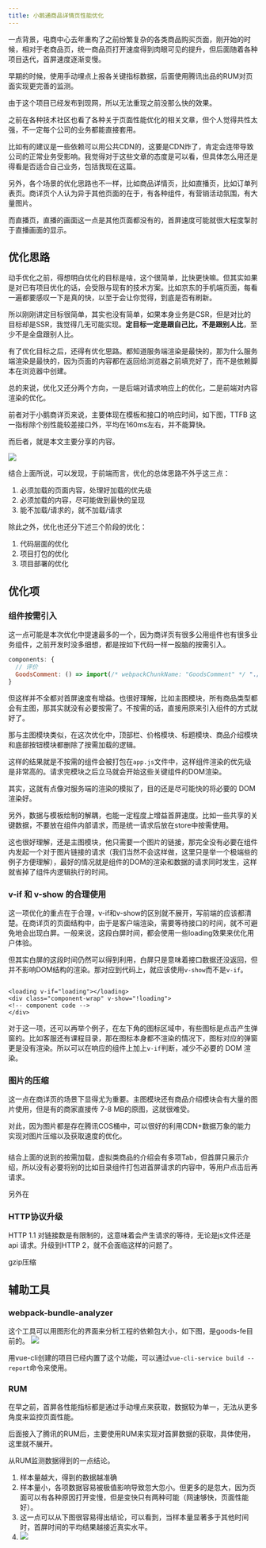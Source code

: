 ```yaml
---
title: 小鹅通商品详情页性能优化
---
```

一点背景，电商中心去年重构了之前纷繁复杂的各类商品购买页面，刚开始的时候，相对于老商品页，统一商品页打开速度得到肉眼可见的提升，但后面随着各种项目迭代，首屏速度逐渐变慢。

早期的时候，使用手动埋点上报各关键指标数据，后面使用腾讯出品的RUM对页面实现更完善的监测。

由于这个项目已经发布到现网，所以无法重现之前没那么快的效果。

之前在各种技术社区也看了各种关于页面性能优化的相关文章，但个人觉得共性太强，不一定每个公司的业务都能直接套用。

比如有的建议是一些依赖可以用公共CDN的，这要是CDN炸了，肯定会连带导致公司的正常业务受影响。我觉得对于这些文章的态度是可以看，但具体怎么用还是得看是否适合自己业务，包括我现在这篇。

另外，各个场景的优化思路也不一样，比如商品详情页，比如直播页，比如订单列表页。商详页个人认为异于其他页面的在于，有各种组件，有营销活动氛围，有大量图片。

而直播页，直播的画面这一点是其他页面都没有的，首屏速度可能就很大程度掣肘于直播画面的显示。

## 优化思路

动手优化之前，得想明白优化的目标是啥，这个很简单，比快更快嘛。但其实如果是对已有项目优化的话，会受限与现有的技术方案。比如京东的手机端页面，每看一遍都要感叹一下是真的快，以至于会让你觉得，到底是否有刷新。

所以刚刚讲定目标很简单，其实也没有简单，如果本身业务是CSR，但是对比的目标却是SSR，我觉得几无可能实现。**定目标一定是跟自己比，不是跟别人比**，至少不是全盘跟别人比。

有了优化目标之后，还得有优化思路。都知道服务端渲染是最快的，那为什么服务端渲染是最快的，因为页面的内容都在返回给浏览器之前填充好了，而不是依赖脚本在浏览器中创建。

总的来说，优化又还分两个方向，一是后端对请求响应上的优化，二是前端对内容渲染的优化。

前者对于小鹅商详页来说，主要体现在模板和接口的响应时间，如下图，TTFB 这一指标除个别性能较差接口外，平均在160ms左右，并不能算快。

而后者，就是本文主要分享的内容。

![](https://s2.loli.net/2022/04/10/pDHLaE8cw1T5vgq.png)

结合上面所说，可以发现，于前端而言，优化的总体思路不外乎这三点：

1. 必须加载的页面内容，处理好加载的优先级
2. 必须加载的内容，尽可能做到最快的呈现
3. 能不加载/请求的，就不加载/请求

除此之外，优化也还分下述三个阶段的优化：

1. 代码层面的优化
2. 项目打包的优化
3. 项目部署的优化

## 优化项

### 组件按需引入

这一点可能是本次优化中提速最多的一个，因为商详页有很多公用组件也有很多业务组件，之前开发时没多细想，都是按如下代码一样一股脑的按需引入。

```javascript
components: {
  // 评价
  GoodsComment: () => import(/* webpackChunkName: "GoodsComment" */ "./components/GoodsComment"),
}
```

但这样并不全都对首屏速度有增益。也很好理解，比如主图模块，所有商品类型都会有主图，那其实就没有必要按需了。不按需的话，直接用原来引入组件的方式就好了。

那与主图模块类似，在这次优化中，顶部栏、价格模块、标题模块、商品介绍模块和底部按钮模块都删除了按需加载的逻辑。

这样的结果就是不按需的组件会被打包在`app.js`文件中，这样组件渲染的优先级是非常高的。请求完模块之后立马就会开始这些关键组件的DOM渲染。

其实，这就有点像对服务端的渲染的模拟了，目的还是尽可能快的将必要的 DOM 渲染好。

另外，数据与模板绘制的解耦，也能一定程度上增益首屏速度。比如一些共享的关键数据，不要放在组件内部请求，而是统一请求后放在store中按需使用。

这也很好理解，还是主图模块，他只需要一个图片的链接，那完全没有必要在组件内发起一个对于图片链接的请求（我们当然不会这样做，这里只是举一个极端些的例子方便理解），最好的情况就是组件的DOM的渲染和数据的请求同时发生，这样就省掉了组件内逻辑执行的时间。

### v-if 和 v-show 的合理使用

这一项优化的重点在于合理，v-if和v-show的区别就不展开，写前端的应该都清楚。在商详页的页面结构中，由于是客户端渲染，需要等待接口的时间，就不可避免地会出现白屏。一般来说，这段白屏时间，都会使用一些loading效果来优化用户体验。

但其实白屏的这段时间仍然可以得到利用，白屏只是意味着接口数据还没返回，但并不影响DOM结构的渲染。那对应到代码上，就应该使用`v-show`而不是`v-if`。

```vue

<loading v-if="loading"></loading>
<div class="component-wrap" v-show="!loading">
<!-- component code -->
</div>
```

对于这一项，还可以再举个例子，在左下角的图标区域中，有些图标是点击产生弹窗的。比如客服还有课程目录，那在图标本身都不渲染的情况下，图标对应的弹窗更是没有渲染。所以可以在响应的组件上加上`v-if`判断，减少不必要的 DOM 渲染。

### 图片的压缩

这一点在商详页的场景下显得尤为重要。主图模块还有商品介绍模块会有大量的图片使用，但是有的商家直接传 7-8 MB的原图，这就很难受。

对此，因为图片都是存在腾讯COS桶中，可以很好的利用CDN+数据万象的能力实现对图片压缩以及获取速度的优化。

###  

结合上面的说到的按需加载，虚拟类商品的介绍会有多项Tab，但首屏只展示介绍，所以没有必要将别的比如目录组件打包进首屏请求的内容中，等用户点击后再请求。

另外在

### HTTP协议升级

HTTP 1.1 对链接数是有限制的，这意味着会产生请求的等待，无论是js文件还是api 请求。升级到HTTP 2，就不会面临这样的问题了。

gzip压缩

## 辅助工具

### webpack-bundle-analyzer

这个工具可以用图形化的界面来分析工程的依赖包大小，如下图，是goods-fe目前的。
![](https://s2.loli.net/2022/04/10/WgEsrkZJRwA8BSt.png)

用vue-cli创建的项目已经内置了这个功能，可以通过`vue-cli-service build --report`命令来使用。

### RUM

在早之前，首屏各性能指标都是通过手动埋点来获取，数据较为单一，无法从更多角度来监控页面性能。

后面接入了腾讯的RUM后，主要使用RUM来实现对首屏数据的获取，具体使用，这里就不展开。

从RUM监测数据得到的一点结论。

1. 样本量越大，得到的数据越准确
2. 样本量小，各项数据容易被极值影响导致忽大忽小。但更多的是忽大，因为页面可以有各种原因打开变慢，但是变快只有两种可能（网速够快，页面性能好）。
  1. 这一点可以从下图很容易得出结论，可以看到，当样本量显著多于其他时间时，首屏时间的平均结果越接近真实水平。
  2. ![](https://s2.loli.net/2022/04/07/NfgYLVCIBWc7PwA.png)






